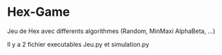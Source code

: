 # Hex-Game
Jeu de Hex avec differents algorithmes (Random, MinMaxi AlphaBeta, ...)

Il y a 2 fichier executables Jeu.py et simulation.py

